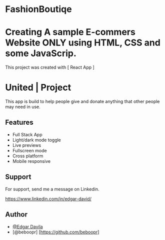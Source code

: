 # FashionBoutiqe
# Creating A sample E-commers Website ONLY using HTML, CSS and some JavaScrip.

This project was created with [ React App ]

# United | Project

This app is build to help people give and donate anything that other people may need in use.

## Features

- Full Stack App
- Light/dark mode toggle
- Live previews
- Fullscreen mode
- Cross platform
- Mobile responsive

## Support

For support, send me a message on Linkedin.

https://www.linkedin.com/in/edgar-david/


## Author

- [@Edgar Davila](https://www.linkedin.com/in/edgar-david/)
- [@beboopr] [https://github.com/beboopr]

